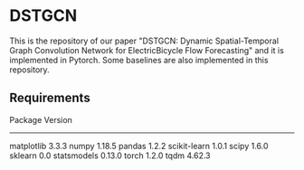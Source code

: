# DSTGCN
This is the repository of our paper "DSTGCN: Dynamic Spatial-Temporal Graph Convolution Network for ElectricBicycle Flow Forecasting" and it is implemented in Pytorch. Some baselines are also implemented in this repository.

## Requirements

Package              Version
-------------------- -------------------
matplotlib           3.3.3
numpy                1.18.5
pandas               1.2.2
scikit-learn         1.0.1
scipy                1.6.0
sklearn              0.0
statsmodels          0.13.0
torch                1.2.0
tqdm            	 4.62.3


